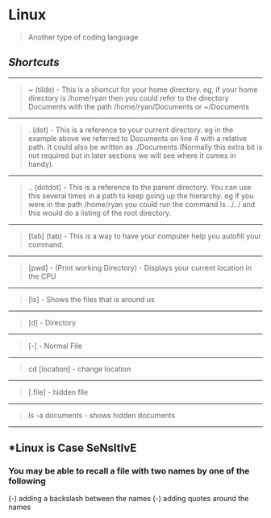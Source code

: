 # Linux
> Another type of coding language

## *Shortcuts*

***
 > ~ (tilde) - This is a shortcut for your home directory. eg, if your home directory is /home/ryan then you could refer to the directory Documents with the path /home/ryan/Documents or ~/Documents
***
 > . (dot) - This is a reference to your current directory. eg in the example above we referred to Documents on line 4 with a relative path. It could also be written as ./Documents (Normally this extra bit is not required but in later sections we will see where it comes in handy).
 ***
 > .. (dotdot) - This is a reference to the parent directory. You can use this several times in a path to keep going up the hierarchy. eg if you were in the path /home/ryan you could run the command ls ../../ and this would do a listing of the root directory.
 ***
 > [tab] (tab) - This is a way to have your computer help you autofill your command. 
 ***
 > [pwd] - (Print working Directory) - Displays your current location in the CPU
 ***
 > [ls] - Shows the files that is around us
 ***
 > [d] - Directory
 ***
 > [-] - Normal File
 ***
 > cd [location] - change location
 ***
 > [.file] - hidden file
 ***
 > ls -a documents - shows hidden documents
 ***

## *Linux is Case SeNsItIvE

### You may be able to recall a file with two names by one of the following 
(-) adding a backslash between the names
(-) adding quotes around the names
 
 
 
 

